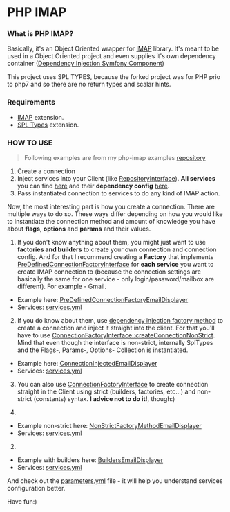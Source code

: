 # PHP IMAP

### What is PHP IMAP?

Basically, it's an Object Oriented wrapper for [IMAP](http://php.net/manual/en/book.imap.php) library. 
It's meant to be used in a Object Oriented project and even supplies it's own 
dependency container ([Dependency Injection Symfony Component](https://github.com/symfony/dependency-injection))

This project uses SPL TYPES, because the forked project was for PHP prio to php7 and so there are 
no return types and scalar hints.
### Requirements

* [IMAP](http://php.net/manual/en/book.spl-types.php) extension.
* [SPL Types](http://php.net/manual/en/book.spl-types.php) extension.

### HOW TO USE

> Following examples are from my php-imap examples [repository](https://github.com/drakonli/php-imap-example)

1. Create a connection
2. Inject services into your Client (like [RepositoryInterface](https://github.com/drakonli/php-imap/blob/master/src/PhpImap/Mail/Repository/MailRepositoryInterface.php)). **All services** you can find [here](https://github.com/drakonli/php-imap/tree/master/src/PhpImap/Mail/Service) and their **dependency config** [here](https://github.com/drakonli/php-imap/blob/master/src/PhpImap/Dependency/Resources/configs/mail_services.yml).
3. Pass instantiated connection to services to do any kind of IMAP action.

Now, the most interesting part is how you create a connection. There are multiple ways to do so.
These ways differ depending on how you would like to instantiate the connection method and amount of knowledge you have
 about **flags**, **options** and **params** and their values.

1. If you don't know anything about them, you might just want to use **factories and builders** to create your own 
connection and connection config. And for that I recommend creating a **Factory** that implements 
[PreDefinedConnectionFactoryInterface](https://github.com/drakonli/php-imap/blob/master/src/PhpImap/Connection/Factory/PreDefined/PreDefinedConnectionFactoryInterface.php)
for **each service** you want to create IMAP connection to (because the connection settings are basically the same for 
one service - only login/password/mailbox are different). For example - Gmail.

  * Example here: [PreDefinedConnectionFactoryEmailDisplayer](https://github.com/drakonli/php-imap-example/blob/master/src/App/PreDefinedConnectionFactoryEmailDisplayer.php)
  * Services: [services.yml](https://github.com/drakonli/php-imap-example/blob/master/src/App/resources/configs/services.yml#L34-L64)

2. If you do know about them, use [dependency injection factory method](http://symfony.com/doc/current/service_container/factories.html) 
to create a connection and inject it straight into the client. For that you'll have to use [ConnectionFactoryInterface::createConnectionNonStrict](https://github.com/drakonli/php-imap/blob/master/src/PhpImap/Connection/Factory/ConnectionFactoryInterface.php#L57).
Mind that even though the interface is non-strict, internally SplTypes and the Flags-, Params-, Options- Collection is instantiated.

  * Example here: [ConnectionInjectedEmailDisplayer](https://github.com/drakonli/php-imap-example/blob/master/src/App/ConnectionInjectedEmailDisplayer.php)
  * Services: [services.yml](https://github.com/drakonli/php-imap-example/blob/master/src/App/resources/configs/services.yml#L66-L86)

3. You can also use [ConnectionFactoryInterface](https://github.com/drakonli/php-imap/blob/master/src/PhpImap/Connection/Factory/ConnectionFactoryInterface.php)
to create connection straight in the Client using strict (builders, factories, etc...) and non-strict (constants) syntax.
 **I advice not to do it!**, though:)

  1.
  * Example non-strict here: [NonStrictFactoryMethodEmailDisplayer](https://github.com/drakonli/php-imap-example/blob/master/src/App/NonStrictFactoryMethodEmailDisplayer.php)
  * Services: [services.yml](https://github.com/drakonli/php-imap-example/blob/master/src/App/resources/configs/services.yml#L10-L18)
  
  2.
  * Example with builders here: [BuildersEmailDisplayer](https://github.com/drakonli/php-imap-example/blob/master/src/App/BuildersEmailDisplayer.php)
  * Services: [services.yml](https://github.com/drakonli/php-imap-example/blob/master/src/App/resources/configs/services.yml#L20-L32)

And check out the [parameters.yml](https://github.com/drakonli/php-imap-example/blob/master/src/App/resources/configs/parameters.yml)
file - it will help you understand services configuration better.

Have fun:)
